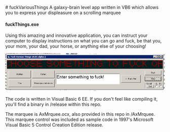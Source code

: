 \# fuckVariousThings
A galaxy-brain level app written in VB6 which allows you to express your displeasure on a scrolling marquee

#### fuckThings.exe
Using this amazing and innovative application, you can instruct your computer to display instructions on what you can go and fuck, be that you, your mom, your dad, your horse, or anything else of your choosing!

![normal run](/FuckThings.png)

The code is written in Visual Basic 6 EE. If you don't feel like compiling it, you'll find a binary in /release within this repo.


The marquee is AxMrquee.ocx, also provided in this repo in /AxMrquee. This marquee control was included as sample code in 1997's Microsoft Visual Basic 5 Control Creation Edition release.

